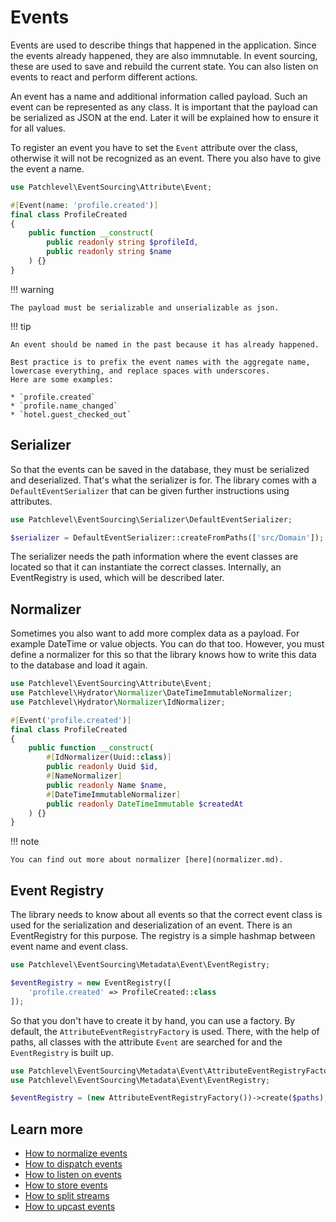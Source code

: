 # Events

Events are used to describe things that happened in the application. 
Since the events already happened, they are also immnutable. 
In event sourcing, these are used to save and rebuild the current state. 
You can also listen on events to react and perform different actions.

An event has a name and additional information called payload.
Such an event can be represented as any class.
It is important that the payload can be serialized as JSON at the end. 
Later it will be explained how to ensure it for all values.

To register an event you have to set the `Event` attribute over the class, 
otherwise it will not be recognized as an event. 
There you also have to give the event a name.

```php
use Patchlevel\EventSourcing\Attribute\Event;

#[Event(name: 'profile.created')]
final class ProfileCreated
{
    public function __construct(
        public readonly string $profileId,
        public readonly string $name
    ) {}
}
```

!!! warning

    The payload must be serializable and unserializable as json.

!!! tip

    An event should be named in the past because it has already happened.

    Best practice is to prefix the event names with the aggregate name, lowercase everything, and replace spaces with underscores.
    Here are some examples:

    * `profile.created`
    * `profile.name_changed`
    * `hotel.guest_checked_out`

## Serializer

So that the events can be saved in the database, they must be serialized and deserialized.
That's what the serializer is for. 
The library comes with a `DefaultEventSerializer` that can be given further instructions using attributes.

```php
use Patchlevel\EventSourcing\Serializer\DefaultEventSerializer;

$serializer = DefaultEventSerializer::createFromPaths(['src/Domain']);
```

The serializer needs the path information where the event classes are located 
so that it can instantiate the correct classes. 
Internally, an EventRegistry is used, which will be described later.

## Normalizer

Sometimes you also want to add more complex data as a payload. For example DateTime or value objects.
You can do that too. However, you must define a normalizer for this 
so that the library knows how to write this data to the database and load it again.

```php
use Patchlevel\EventSourcing\Attribute\Event;
use Patchlevel\Hydrator\Normalizer\DateTimeImmutableNormalizer;
use Patchlevel\Hydrator\Normalizer\IdNormalizer;

#[Event('profile.created')]
final class ProfileCreated
{
    public function __construct(
        #[IdNormalizer(Uuid::class)]
        public readonly Uuid $id,
        #[NameNormalizer]
        public readonly Name $name,
        #[DateTimeImmutableNormalizer]
        public readonly DateTimeImmutable $createdAt
    ) {}
}
```

!!! note

    You can find out more about normalizer [here](normalizer.md).    

## Event Registry

The library needs to know about all events 
so that the correct event class is used for the serialization and deserialization of an event.
There is an EventRegistry for this purpose. The registry is a simple hashmap between event name and event class.

```php
use Patchlevel\EventSourcing\Metadata\Event\EventRegistry;

$eventRegistry = new EventRegistry([
    'profile.created' => ProfileCreated::class
]);
```

So that you don't have to create it by hand, you can use a factory.
By default, the `AttributeEventRegistryFactory` is used. 
There, with the help of paths, all classes with the attribute `Event` are searched for 
and the `EventRegistry` is built up.

```php
use Patchlevel\EventSourcing\Metadata\Event\AttributeEventRegistryFactory;
use Patchlevel\EventSourcing\Metadata\Event\EventRegistry;

$eventRegistry = (new AttributeEventRegistryFactory())->create($paths);
```

## Learn more

* [How to normalize events](normalizer.md)
* [How to dispatch events](event_bus.md)
* [How to listen on events](processor.md)
* [How to store events](store.md)
* [How to split streams](split_stream.md)
* [How to upcast events](upcasting.md)